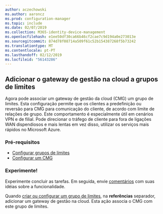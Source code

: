 ```yaml
---
author: aczechowski
ms.author: aaroncz
ms.prod: configuration-manager
ms.topic: include
ms.date: 02/07/2019
ms.collection: M365-identity-device-management
ms.openlocfilehash: e1ee50df30ca66b46cf2cae7c9d194a0e273013e
ms.sourcegitcommit: 874d78f08714a509f61c52b154387268f5b73242
ms.translationtype: MT
ms.contentlocale: pt-PT
ms.lasthandoff: 02/12/2019
ms.locfileid: "56143286"
---
```

## <a name="bkmk_cmgbg"></a> Adicionar o gateway de gestão na cloud a grupos de limites
<!--3640932-->

Agora pode associar um gateway de gestão da cloud (CMG) um grupo de limites. Esta configuração permite que os clientes a predefinição ou reversão para CMG para comunicação do cliente, de acordo com limite de relações de grupo. Este comportamento é especialmente útil em cenários VPN e de filial. Pode direcionar o tráfego de cliente para fora de ligações WAN dispendiosos e mais lentas em vez disso, utilizar os serviços mais rápidos no Microsoft Azure.


### <a name="prerequisites"></a>Pré-requisitos

- [Configurar grupos de limites](/sccm/core/servers/deploy/configure/boundary-groups)
- [Configurar um CMG](/sccm/core/clients/manage/cmg/setup-cloud-management-gateway)


### <a name="try-it-out"></a>Experimente!

Experimente concluir as tarefas. Em seguida, envie [comentários](/sccm/core/understand/find-help#product-feedback) com suas idéias sobre a funcionalidade.

Quando [criar ou configurar um grupo de limites](/sccm/core/servers/deploy/configure/boundary-group-procedures), na **referências** separador, adicionar um gateway de gestão na cloud. Esta ação associa o CMG com este grupo de limites.

